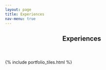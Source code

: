 ```yaml
---
layout: page
title: Experiences
nav-menu: true
---
```


<!-- Main -->
<div id="main" class="alt">

<!-- One -->
<section id="one">
	<div class="inner">
		<header class="major">
			<h1>Experiences</h1>
		</header>

{% include portfolio_tiles.html %}